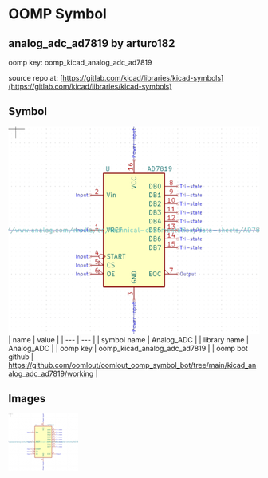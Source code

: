 # OOMP Symbol  
## analog_adc_ad7819  by arturo182  
  
oomp key: oomp_kicad_analog_adc_ad7819  
  
source repo at: [https://gitlab.com/kicad/libraries/kicad-symbols](https://gitlab.com/kicad/libraries/kicad-symbols)  
## Symbol  
  
[![working.png](working_600.png)](working.png)  
| name | value | 
| --- | --- | 
| symbol name | Analog_ADC | 
| library name | Analog_ADC | 
| oomp key | oomp_kicad_analog_adc_ad7819 | 
| oomp bot github | https://github.com/oomlout/oomlout_oomp_symbol_bot/tree/main/kicad_analog_adc_ad7819/working | 
## Images  
  
[![working.png](working_140.png)](working.png)  
